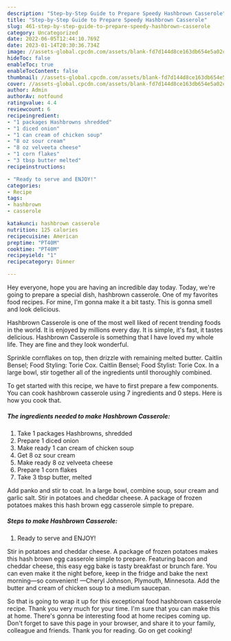 ```yaml
---
description: "Step-by-Step Guide to Prepare Speedy Hashbrown Casserole"
title: "Step-by-Step Guide to Prepare Speedy Hashbrown Casserole"
slug: 461-step-by-step-guide-to-prepare-speedy-hashbrown-casserole
category: Uncategorized
date: 2022-06-05T12:44:10.769Z
date: 2023-01-14T20:30:36.734Z
image: //assets-global.cpcdn.com/assets/blank-fd7d144d8ce163db654e5a02c40b08a2775adb7897d16e4062681dc7e1b2800f.png
hideToc: false
enableToc: true
enableTocContent: false
thumbnail: //assets-global.cpcdn.com/assets/blank-fd7d144d8ce163db654e5a02c40b08a2775adb7897d16e4062681dc7e1b2800f.png
cover: //assets-global.cpcdn.com/assets/blank-fd7d144d8ce163db654e5a02c40b08a2775adb7897d16e4062681dc7e1b2800f.png
author: Admin
authorAv: notfound
ratingvalue: 4.4
reviewcount: 6
recipeingredient:
- "1 packages Hashbrowns shredded"
- "1 diced onion"
- "1 can cream of chicken soup"
- "8 oz sour cream"
- "8 oz velveeta cheese"
- "1 corn flakes"
- "3 tbsp butter melted"
recipeinstructions:

- "Ready to serve and ENJOY!"
categories:
- Recipe
tags:
- hashbrown
- casserole

katakunci: hashbrown casserole 
nutrition: 125 calories
recipecuisine: American
preptime: "PT40M"
cooktime: "PT40M"
recipeyield: "1"
recipecategory: Dinner

---
```



Hey everyone, hope you are having an incredible day today. Today, we're going to prepare a special dish, hashbrown casserole. One of my favorites food recipes. For mine, I'm gonna make it a bit tasty. This is gonna smell and look delicious.

Hashbrown Casserole is one of the most well liked of recent trending foods in the world. It is enjoyed by millions every day. It is simple, it's fast, it tastes delicious. Hashbrown Casserole is something that I have loved my whole life. They are fine and they look wonderful.

Sprinkle cornflakes on top, then drizzle with remaining melted butter. Caitlin Bensel; Food Styling: Torie Cox. Caitlin Bensel; Food Stylist: Torie Cox. In a large bowl, stir together all of the ingredients until thoroughly combined.


To get started with this recipe, we have to first prepare a few components. You can cook hashbrown casserole using 7 ingredients and 0 steps. Here is how you cook that.

<!--inarticleads1-->

##### The ingredients needed to make Hashbrown Casserole:

1. Take 1 packages Hashbrowns, shredded
1. Prepare 1 diced onion
1. Make ready 1 can cream of chicken soup
1. Get 8 oz sour cream
1. Make ready 8 oz velveeta cheese
1. Prepare 1 corn flakes
1. Take 3 tbsp butter, melted


Add panko and stir to coat. In a large bowl, combine soup, sour cream and garlic salt. Stir in potatoes and cheddar cheese. A package of frozen potatoes makes this hash brown egg casserole simple to prepare. 

<!--inarticleads2-->

##### Steps to make Hashbrown Casserole:


1. Ready to serve and ENJOY!

Stir in potatoes and cheddar cheese. A package of frozen potatoes makes this hash brown egg casserole simple to prepare. Featuring bacon and cheddar cheese, this easy egg bake is tasty breakfast or brunch fare. You can even make it the night before, keep in the fridge and bake the next morning—so convenient! —Cheryl Johnson, Plymouth, Minnesota. Add the butter and cream of chicken soup to a medium saucepan. 

So that is going to wrap it up for this exceptional food hashbrown casserole recipe. Thank you very much for your time. I'm sure that you can make this at home. There's gonna be interesting food at home recipes coming up. Don't forget to save this page in your browser, and share it to your family, colleague and friends. Thank you for reading. Go on get cooking!
